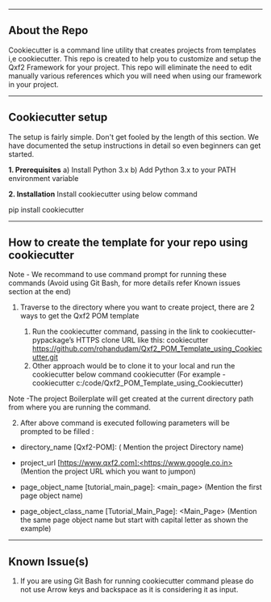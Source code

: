 --------------------
About the Repo
--------------------
Cookiecutter is a command line utility that creates projects from templates i,e cookiecutter. This repo is created to help you to customize and setup the Qxf2 Framework for your project. This repo will eliminate the need to edit manually various references which you will need when using our framework in your project.

--------------------
Cookiecutter setup
--------------------
The setup is fairly simple. Don't get fooled by the length of this section. We have documented the setup instructions in detail so even beginners can get started. 

__1. Prerequisites__
a) Install Python 3.x
b) Add Python 3.x to your PATH environment variable

__2. Installation__
Install cookiecutter using below command

pip install cookiecutter


--------------------
How to create the template for your repo using cookiecutter
--------------------
Note - We recommand to use command prompt for running these commands (Avoid using Git Bash, for more details refer Known issues section at the end)
1. Traverse to the directory where you want to create project, there are 2 ways to get the Qxf2 POM template
	
	1. Run the cookiecutter command, passing in the link to cookiecutter-pypackage’s HTTPS clone URL like this:
		cookiecutter https://github.com/rohandudam/Qxf2_POM_Template_using_Cookiecutter.git
	2. Other approach would be to clone it to your local and run the cookiecutter below command
		cookiecutter <path of the repo>  (For example - cookiecutter c:/code/Qxf2_POM_Template_using_Cookiecutter)

Note -The project Boilerplate will get created at the current directory path from where you are running the command.

2. After above command is executed following parameters will be prompted to be filled :

- directory_name [Qxf2-POM]: <test-qxf2> ( Mention the project Directory name)  

- project_url [https://www.qxf2.com]:<https://www.google.co.in> (Mention the project URL which you want to jumpon)

- page_object_name [tutorial_main_page]: <main_page> (Mention the first page object name)

- page_object_class_name [Tutorial_Main_Page]: <Main_Page> (Mention the same page object name but start with capital letter as shown the example)

--------------------
Known Issue(s)
--------------------
1. If you are using Git Bash for running cookiecutter command please do not use Arrow keys and backspace as it is considering it as input.
